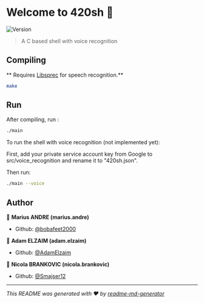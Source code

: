 # Welcome to 420sh 👋
![Version](https://img.shields.io/badge/version-0.1-blue.svg?cacheSeconds=2592000)

> A C based shell with voice recognition

## Compiling

** Requires [Libsprec](https://github.com/H2CO3/libsprec) for speech recognition.**

```sh
make
``` 

## Run
After compiling, run :

```sh
./main
```
To run the shell with voice recognition (not implemented yet): 

First, add your private service account key from Google to src/voice_recognition and rename it to "420sh.json".

Then run:

```sh
./main --voice
```

## Author

👤 **Marius ANDRE (marius.andre)**

* Github: [@bobafeet2000](https://github.com/bobafeet2000)

👤 **Adam ELZAIM (adam.elzaim)**

* Github: [@AdamElzaim](https://github.com/AdamElzaim)

👤 **Nicola BRANKOVIC (nicola.brankovic)**

* Github: [@Smajser12](https://github.com/Smajser12)


***
_This README was generated with ❤️ by [readme-md-generator](https://github.com/kefranabg/readme-md-generator)_
